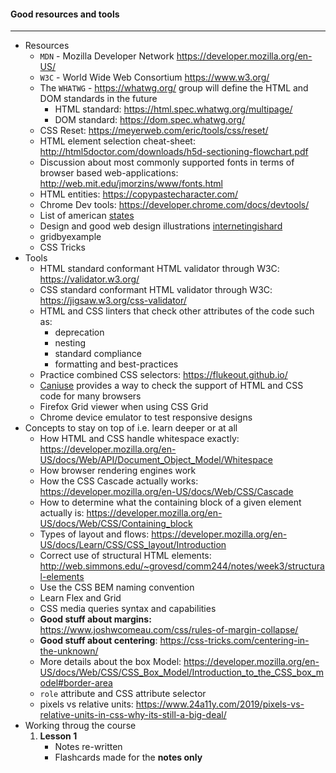 #### Good resources and tools

---

- Resources 
  - `MDN`  -  Mozilla Developer Network https://developer.mozilla.org/en-US/
  - `W3C`  -  World Wide Web Consortium  https://www.w3.org/
  - The `WHATWG`  - https://whatwg.org/ group will define the HTML and DOM standards in the future
    - HTML standard: https://html.spec.whatwg.org/multipage/
    - DOM standard: https://dom.spec.whatwg.org/
  - CSS Reset: https://meyerweb.com/eric/tools/css/reset/
  - HTML element selection cheat-sheet: http://html5doctor.com/downloads/h5d-sectioning-flowchart.pdf
  - Discussion about most commonly supported fonts in terms of browser based web-applications:
    http://web.mit.edu/jmorzins/www/fonts.html
  - HTML entities: https://copypastecharacter.com/
  - Chrome Dev tools: https://developer.chrome.com/docs/devtools/
  - List of american [states](https://launchschool.com/gists/2424a869)
  - Design and good web design illustrations [internetingishard](https://www.internetingishard.com/html-and-css/advanced-positioning/)
  - gridbyexample
  - CSS Tricks
- Tools
  - HTML standard conformant HTML validator through W3C: https://validator.w3.org/
  - CSS standard conformant HTML validator through W3C: https://jigsaw.w3.org/css-validator/
  - HTML and CSS linters that check other attributes of the code such as:
    - deprecation
    - nesting
    - standard compliance
    - formatting and best-practices
  - Practice combined CSS selectors: https://flukeout.github.io/
  - [Caniuse](http://www.caniuse.com) provides a way to check the support of HTML and CSS code for many browsers
  - Firefox Grid viewer when using CSS Grid
  - Chrome device emulator to test responsive designs
- Concepts to stay on top of i.e. learn deeper or at all
  - How HTML and CSS handle whitespace exactly: https://developer.mozilla.org/en-US/docs/Web/API/Document_Object_Model/Whitespace
  - How browser rendering engines work
  - How the CSS Cascade actually works: https://developer.mozilla.org/en-US/docs/Web/CSS/Cascade
  - How to determine what the containing block of a given element actually is: https://developer.mozilla.org/en-US/docs/Web/CSS/Containing_block
  - Types of layout and flows: https://developer.mozilla.org/en-US/docs/Learn/CSS/CSS_layout/Introduction
  - Correct use of structural HTML elements: http://web.simmons.edu/~grovesd/comm244/notes/week3/structural-elements
  - Use the CSS BEM naming convention
  - Learn Flex and Grid
  - CSS media queries syntax and capabilities
  - **Good stuff about margins:** https://www.joshwcomeau.com/css/rules-of-margin-collapse/
  - **Good stuff about centering**: https://css-tricks.com/centering-in-the-unknown/
  - More details about the box Model: https://developer.mozilla.org/en-US/docs/Web/CSS/CSS_Box_Model/Introduction_to_the_CSS_box_model#border-area
  - `role` attribute and CSS attribute selector
  - pixels vs relative units: https://www.24a11y.com/2019/pixels-vs-relative-units-in-css-why-its-still-a-big-deal/
- Working throug the course
  1. **Lesson 1**
     - Notes re-written
     - Flashcards made for the **notes only**
